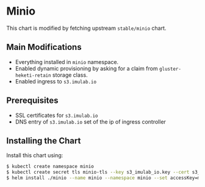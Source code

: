 Minio
=====

This chart is modified by fetching upstream `stable/minio` chart.

Main Modifications
------------

- Everything installed in `minio` namespace.
- Enabled dynamic provisioning by asking for a claim from `gluster-heketi-retain` storage class.
- Enabled ingress to `s3.imulab.io`

Prerequisites
-------------

- SSL certificates for `s3.imulab.io`
- DNS entry of `s3.imulab.io` set of the ip of ingress controller

Installing the Chart
--------------------

Install this chart using:

```bash
$ kubectl create namespace minio
$ kubectl create secret tls minio-tls --key s3_imulab_io.key --cert s3_imulab_io.crt --namespace minio
$ helm install ./minio --name minio --namespace minio --set accessKey=myKey --set secretKey=mySecret
```
